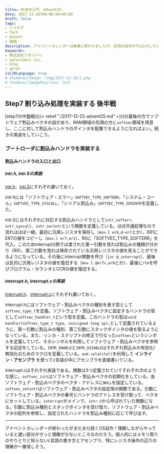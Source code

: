 ```yaml
---
title: OS自作入門 -Advent26-
date: 2017-12-26T00:00:00+09:00
draft: false
tags:
- トリログ
- Tech
- Advent
- 挑戦
description: アドベントカレンダーは無事に終わりましたが、全然OS自作がfinishしていないので引き続き続けます。今回は7step目の後半戦です！H8の割込み処理を追加していきます。
keywords:
- 株式会社ワタリドリ
- wataridori inc.
- blog
- wtrdr
isCJKLanguage: true
# thumbnailImage: /img/2017-12-10/1.png
# thumbnailImagePosition: left
---
```


## Step7 割り込み処理を実装する 後半戦

[step7の中盤戦]({{< relref "./2017-12-25-advent25.md" >}})の最後の方でソフトウェア割込みベクタの話があり、RAM領域の先頭の方に`softvec`領域を用意し、ここに対して割込みハンドラのポインタを配置できるようになればよい。続きの実装をしていこう。

### ブートローダに割込みハンドラを実装する

#### 割込みハンドラの入口と出口

##### intr.h, intr.Sの実装

[intr.h](https://github.com/wtrdr/os-advent2017/tree/master/07/bootload/intr.h)、[intr.S](https://github.com/wtrdr/os-advent2017/tree/master/07/bootload/intr.S)にそれぞれ置いておく。

intr.hには「ソフトウェア・エラー」`SOFTVEC_TYPE_SOFTERR`、「システム・コール」`SOFTVEC_TYPE_SYSCALL`、「シリアル割込み」`SOFTVEC_TYPE_SERINTR`を定義した。

intr.Sにはそれぞれに対応する割込みハンドラとして`intr_softerr`、`intr_syscall`、`intr_serintr`という関数を定義している。ほぼ共通処理なので流れはほぼ一緒。最初に汎用レジスタを保存し（`mov.l er6,@-er7`とか）、ER1にER7の値をコピーし（`mov.l er7,er1`）、R0に「SOFTVEC_TYPE_SOFTERR」を代入。このためinterrupt()側では渡された第一引数を見れば割込みの種類が分かり（R0）、第二引数を見れば保存されている汎用レジスタの値を見ることができるようになっている。その後にinterrupt関数を呼び（`jsr @_interrupt`）、最後は反対に汎用レジスタの値を復旧する（`mov.l @er7+,er0`とか）、最後に`rte`を呼びプログラム・カウンタとCCRの値を復旧する。

##### interrupt.h, interrupt.cの実装

[interrupt.h](https://github.com/wtrdr/os-advent2017/tree/master/07/bootload/interrupt.h)、[interrupt.c](https://github.com/wtrdr/os-advent2017/tree/master/07/bootload/interrupt.c)にそれぞれ置いておく。

interrupt.hにはソフトウェア・割込みベクタの種別を表す型として`softvec_type_t`を定義。ソフトウェア・割込みベクタに設定するハンドラの型として`softvec_handler_t`という型を定義。このハンドラの型は`void handler(softvec_type_t type, unsiigned long sp);`として定義されているように、第一引数に割込みの種別、第二引数にスタックポインタの値を取るようになっている。また、リンカ・スクリプトの修正で行なった`softvec`というシンボルを定義していて、そのシンボルを利用してソフトウェア・割込みベクタを参照する記述をしている。`INTR_ENABLE`と`INTR_DISABLE`はそれぞれ割込みの有効化/無効化のためのマクロを定義している。`asm volatile()`を利用して **インライン・アセンブラ** を使ってc言語の中にアセンブラを直接書いている。

interrupt.cはそれぞれ実装である。関数は3つ定義されていてそれぞれ次のような感じ。`softvec_init`はソフトウェア・割込みベクタの初期化をしている。各ソフトウェア・割込みベクタのベクタ・アドレスに`NULL`を指定している。`softvec_setintr`はソフトウェア・割込みベクタの設定用の関数である。引数にソフトウェア・割込みベクタの番号とハンドラのアドレスを受け取って、ベクタにセットしている。`interrupt`がメインで、`intr.S`から呼ばれていた関数になる。引数に割込み種別とスタックポインタを受け取り、ソフトウェア・割込みベクタの配列を参照し、設定されたハンドラを割込み種別に応じて呼び出す。

-------------------------------

アドベントカレンダーが終わったがまだまだ続くOS自作！理解しながらやっていると遅い部分がきっと理解が少ないところなのだろう。個人的にはメモリ周りのやりとりと知らないc言語の書き方とアセンブラ、特にレジスタ操作の辺りの理解が一番怪しそう。
